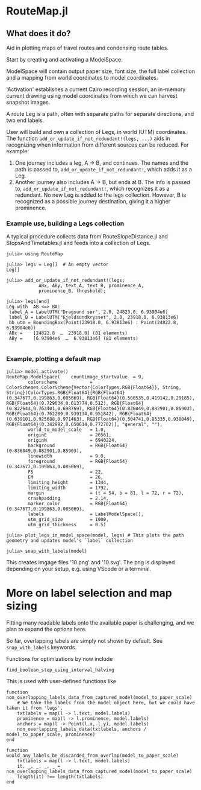 # RouteMap.jl

## What does it do?

Aid in plotting maps of travel routes and condensing route tables.

Start by creating and activating a ModelSpace. 

ModelSpace will contain output paper size, font size, the full label collection and a mapping from
world coordinates to model coordinates.

'Activation' establishes a current Cairo recording session, an in-memory current drawing using 
model coordinates from which we can harvest snapshot images.

A route Leg is a path, often with separate paths for separate directions, and two end labels.

User will build and own a collection of Legs, in world (UTM) coordinates.
The function  `add_or_update_if_not_redundant!(legs, ...)` aids
in recognizing when information from different sources can be reduced. For example:

   1) One journey includes a leg, A -> B, and continues. The names and the path is passed to, 
   `add_or_update_if_not_redundant!`, which adds it as a Leg.
   2) Another journey also includes A -> B, but ends at B. The info is passed to, `add_or_update_if_not_redundant!`,
   which recognizes it as a redundant. No new Leg is added to the legs collection. However, 
   B is recognized as a possible journey destination, giving it a higher prominence. 

### Example use, building a Legs collection

A typical procedure collects data from RouteSlopeDistance.jl and StopsAndTimetables.jl
and feeds into a collection of Legs.

```
julia> using RouteMap

julia> legs = Leg[]  # An empty vector 
Leg[]

julia> add_or_update_if_not_redundant!(legs;
            ABx, ABy, text_A, text_B, prominence_A,
            prominence_B, threshold);

julia> legs[end]
Leg with  AB <=> BA:
 label_A = LabelUTM("Dragsund sør", 2.0, 24823.0, 6.93904e6)
 label_B = LabelUTM("Kjeldsundkrysset", 2.0, 23918.0, 6.93813e6)
 bb_utm = BoundingBox(Point(23918.0, 6.93813e6) : Point(24822.8, 6.93904e6))
 ABx =    [24822.8  …  23918.0] (81 elements)
 ABy =    [6.93904e6  …  6.93813e6] (81 elements)


```

### Example, plotting a default map

```
julia> model_activate()
RouteMap.ModelSpace(    countimage_startvalue  = 9, 
        colorscheme            = ColorSchemes.ColorScheme{Vector{ColorTypes.RGB{Float64}}, String, String}(ColorTypes.RGB{Float64}[RGB{Float64}(0.347677,0.199863,0.085069), RGB{Float64}(0.560535,0.419142,0.29185), RGB{Float64}(0.729634,0.613774,0.512), RGB{Float64}(0.822643,0.763401,0.698769), RGB{Float64}(0.836049,0.882901,0.85903), RGB{Float64}(0.762289,0.939134,0.951842), RGB{Float64}(0.639101,0.925688,0.971463), RGB{Float64}(0.504741,0.85335,0.938049), RGB{Float64}(0.342992,0.650614,0.772702)], "general", ""),
        world_to_model_scale   = 1.0, 
        originE                = 26561,
        originN                = 6940224,
        background             = RGB{Float64}(0.836049,0.882901,0.85903), 
        linewidth              = 9.0,
        foreground             = RGB{Float64}(0.347677,0.199863,0.085069),
        FS                     = 22,
        EM                     = 26,
        limiting_height        = 1344,
        limiting_width         = 1792,
        margin                 = (t = 54, b = 81, l = 72, r = 72), 
        crashpadding           = 2.14,
        marker_color           = RGB{Float64}(0.347677,0.199863,0.085069),
        labels                 = LabelModelSpace[], 
        utm_grid_size          = 1000,
        utm_grid_thickness     = 0.5)

julia> plot_legs_in_model_space(model, legs) # This plots the path geometry and updates model's `label` collection

julia> snap_with_labels(model)
```
This creates imgage files '10.png' and '10.svg'. The png is displayed depending on your setup, e.g. using VScode or a terminal.


# More on label selection and map sizing

Fitting many readable labels onto the available paper is challenging, and we plan to expand the options here. 

So far, overlapping labels are simply not shown by default. See `snap_with_labels` keywords.


Functions for optimizations by now include

`find_boolean_step_using_interval_halving`

This is used with user-defined functions like

```
function non_overlapping_labels_data_from_captured_model(model_to_paper_scale)
    # We take the labels from the model object here, but we could have taken it from 'legs'.
    txtlabels = map(l -> l.text, model.labels)
    prominence = map(l -> l.prominence, model.labels)
    anchors = map(l -> Point(l.x, l.y), model.labels)
    non_overlapping_labels_data(txtlabels, anchors / model_to_paper_scale, prominence)
end

function would_any_labels_be_discarded_from_overlap(model_to_paper_scale)
    txtlabels = map(l -> l.text, model.labels)
    it, _, _, _, _ = non_overlapping_labels_data_from_captured_model(model_to_paper_scale)
    length(it) !== length(txtlabels)
end
```
